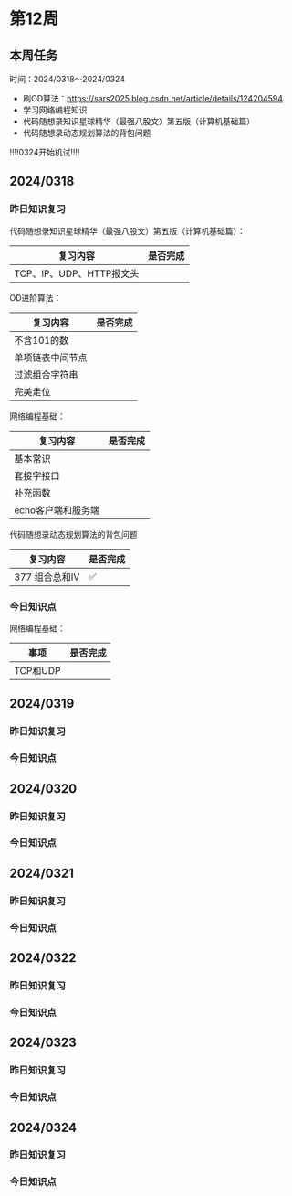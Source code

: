 # 第12周

## 本周任务

时间：2024/0318～2024/0324

+ 刷OD算法：https://sars2025.blog.csdn.net/article/details/124204594
+ 学习网络编程知识
+ 代码随想录知识星球精华（最强八股文）第五版（计算机基础篇）
+ 代码随想录动态规划算法的背包问题

‼️‼️0324开始机试‼️‼️

## 2024/0318

### 昨日知识复习

代码随想录知识星球精华（最强八股文）第五版（计算机基础篇）：

| 复习内容                 | 是否完成 |
| ------------------------ | -------- |
| TCP、IP、UDP、HTTP报文头 |          |

OD进阶算法：

| 复习内容         | 是否完成 |
| ---------------- | -------- |
| 不含101的数      |          |
| 单项链表中间节点 |          |
| 过滤组合字符串   |          |
| 完美走位         |          |

网络编程基础：

| 复习内容           | 是否完成 |
| ------------------ | -------- |
| 基本常识           |          |
| 套接字接口         |          |
| 补充函数           |          |
| echo客户端和服务端 |          |

代码随想录动态规划算法的背包问题

| 复习内容       | 是否完成 |
| -------------- | -------- |
| 377 组合总和IV | ✅        |

### 今日知识点

网络编程基础：

| 事项     | 是否完成 |
| -------- | -------- |
| TCP和UDP |          |



## 2024/0319

### 昨日知识复习

### 今日知识点

## 2024/0320

### 昨日知识复习

### 今日知识点

## 2024/0321

### 昨日知识复习

### 今日知识点

## 2024/0322

### 昨日知识复习

### 今日知识点

## 2024/0323

### 昨日知识复习

### 今日知识点

## 2024/0324

### 昨日知识复习

### 今日知识点


